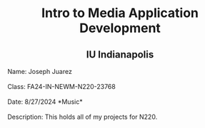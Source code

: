 <h1 align="center">Intro to Media Application Development</h1>
<h2 align="center">IU Indianapolis</h2>
Name: Joseph Juarez <br> <br>
Class: FA24-IN-NEWM-N220-23768 <br> <br>
Date: 8/27/2024 *Music* <br> <br>
Description: This holds all of my projects for N220.
